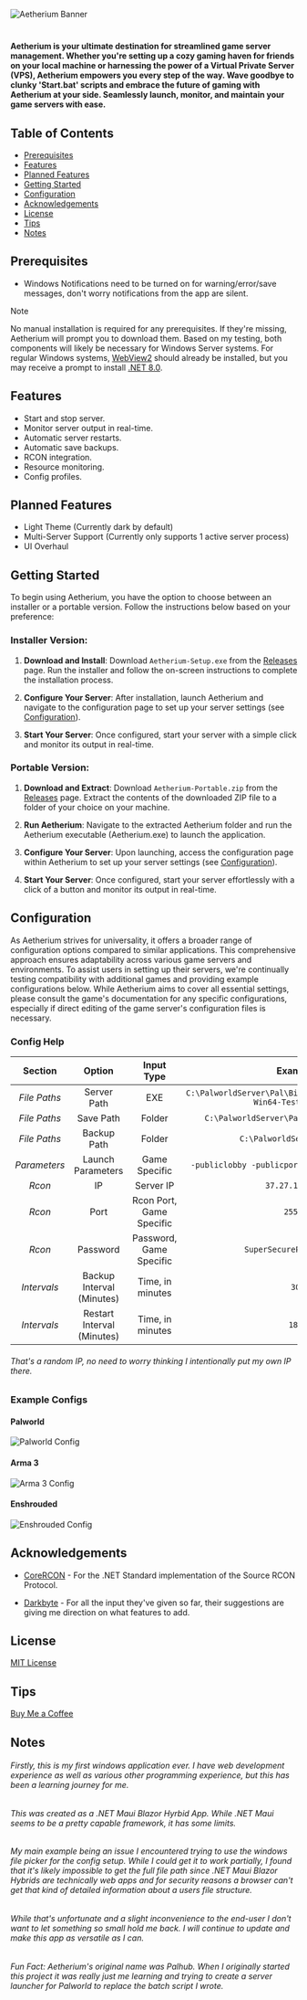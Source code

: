 ![Aetherium Banner](https://raw.githubusercontent.com/AriesLR/Aetherium/main/docs/images/bannerlogo.png)

# 

 #### Aetherium is your ultimate destination for streamlined game server management. Whether you're setting up a cozy gaming haven for friends on your local machine or harnessing the power of a Virtual Private Server (VPS), Aetherium empowers you every step of the way. Wave goodbye to clunky 'Start.bat' scripts and embrace the future of gaming with Aetherium at your side. Seamlessly launch, monitor, and maintain your game servers with ease.

## Table of Contents

- [Prerequisites](#prerequisites)
- [Features](#features)
- [Planned Features](#planned-features)
- [Getting Started](#getting-started)
- [Configuration](#configuration)
- [Acknowledgements](#acknowledgements)
- [License](#license)
- [Tips](#tips)
- [Notes](#notes)

## Prerequisites

- Windows Notifications need to be turned on for warning/error/save messages, don't worry notifications from the app are silent. 

 > [!NOTE]  
> No manual installation is required for any prerequisites. If they're missing, Aetherium will prompt you to download them. Based on my testing, both components will likely be necessary for Windows Server systems. For regular Windows systems, [WebView2](https://developer.microsoft.com/en-us/microsoft-edge/webview2/consumer/?form=MA13LH) should already be installed, but you may receive a prompt to install [.NET 8.0](https://dotnet.microsoft.com/en-us/download/dotnet/thank-you/sdk-8.0.201-windows-x64-installer).

## Features

- Start and stop server.
- Monitor server output in real-time.
- Automatic server restarts.
- Automatic save backups.
- RCON integration.
- Resource monitoring.
- Config profiles.

## Planned Features

- Light Theme (Currently dark by default)
- Multi-Server Support (Currently only supports 1 active server process)
- UI Overhaul

## Getting Started

To begin using Aetherium, you have the option to choose between an installer or a portable version. Follow the instructions below based on your preference:

### Installer Version:

1. **Download and Install**: Download `Aetherium-Setup.exe` from the [Releases](https://github.com/arieslr/Aetherium/releases/latest) page. Run the installer and follow the on-screen instructions to complete the installation process.

2. **Configure Your Server**: After installation, launch Aetherium and navigate to the configuration page to set up your server settings (see [Configuration](#configuration)).

3. **Start Your Server**: Once configured, start your server with a simple click and monitor its output in real-time.

### Portable Version:

1. **Download and Extract**: Download `Aetherium-Portable.zip` from the [Releases](https://github.com/arieslr/Aetherium/releases/latest) page. Extract the contents of the downloaded ZIP file to a folder of your choice on your machine.

2. **Run Aetherium**: Navigate to the extracted Aetherium folder and run the Aetherium executable (Aetherium.exe) to launch the application.

3. **Configure Your Server**: Upon launching, access the configuration page within Aetherium to set up your server settings (see [Configuration](#configuration)).

4. **Start Your Server**: Once configured, start your server effortlessly with a click of a button and monitor its output in real-time.


## Configuration

As Aetherium strives for universality, it offers a broader range of configuration options compared to similar applications. This comprehensive approach ensures adaptability across various game servers and environments. To assist users in setting up their servers, we're continually testing compatibility with additional games and providing example configurations below. While Aetherium aims to cover all essential settings, please consult the game's documentation for any specific configurations, especially if direct editing of the game server's configuration files is necessary.

### Config Help
|Section | Option | Input Type | Example |
| :---: | :---: | :---: | :---: |
| *File Paths* | Server Path | EXE | `C:\PalworldServer\Pal\Binaries\Win64\PalServer-Win64-Test-Cmd.exe` |
| *File Paths* | Save Path | Folder | `C:\PalworldServer\Pal\Saved\SaveGames\0` |
| *File Paths* | Backup Path | Folder | `C:\PalworldServerBackups` |
| *Parameters* | Launch Parameters | Game Specific | `-publiclobby -publicport=8211 -RCONPort=25575` |
| *Rcon* | IP | Server IP | `37.27.179.166` |
| *Rcon* | Port | Rcon Port, Game Specific | `25575` |
| *Rcon* | Password | Password, Game Specific | `SuperSecurePassword123` |
| *Intervals* | Backup Interval (Minutes) | Time, in minutes | `30` | 
| *Intervals* | Restart Interval (Minutes) | Time, in minutes | `180` |
###### That's a random IP, no need to worry thinking I intentionally put my own IP there.

### Example Configs

#### Palworld
![Palworld Config](https://raw.githubusercontent.com/AriesLR/Aetherium/main/docs/images/config/palworldconfig.png)

#### Arma 3
![Arma 3 Config](https://raw.githubusercontent.com/AriesLR/Aetherium/main/docs/images/config/arma3config.png)

#### Enshrouded
![Enshrouded Config](https://raw.githubusercontent.com/AriesLR/Aetherium/main/docs/images/config/enshroudedconfig.png)

## Acknowledgements
- [CoreRCON](https://github.com/Challengermode/CoreRcon) - For the .NET Standard implementation of the Source RCON Protocol.

- [Darkbyte](https://github.com/darkbyte42) - For all the input they've given so far, their suggestions are giving me direction on what features to add.

## License

[MIT License](LICENSE)

## Tips
[Buy Me a Coffee](https://www.buymeacoffee.com/arieslr)

## Notes

###### Firstly, this is my first windows application ever. I have web development experience as well as various other programming experience, but this has been a learning journey for me.

###### This was created as a .NET Maui Blazor Hyrbid App. While .NET Maui seems to be a pretty capable framework, it has some limits. 

###### My main example being an issue I encountered trying to use the windows file picker for the config setup. While I could get it to work partially, I found that it's likely impossible to get the full file path since .NET Maui Blazor Hybrids are technically web apps and for security reasons a browser can't get that kind of detailed information about a users file structure.

###### While that's unfortunate and a slight inconvenience to the end-user I don't want to let something so small hold me back. I will continue to update and make this app as versatile as I can.

###### Fun Fact: Aetherium's original name was Palhub. When I originally started this project it was really just me learning and trying to create a server launcher for Palworld to replace the batch script I wrote. 
